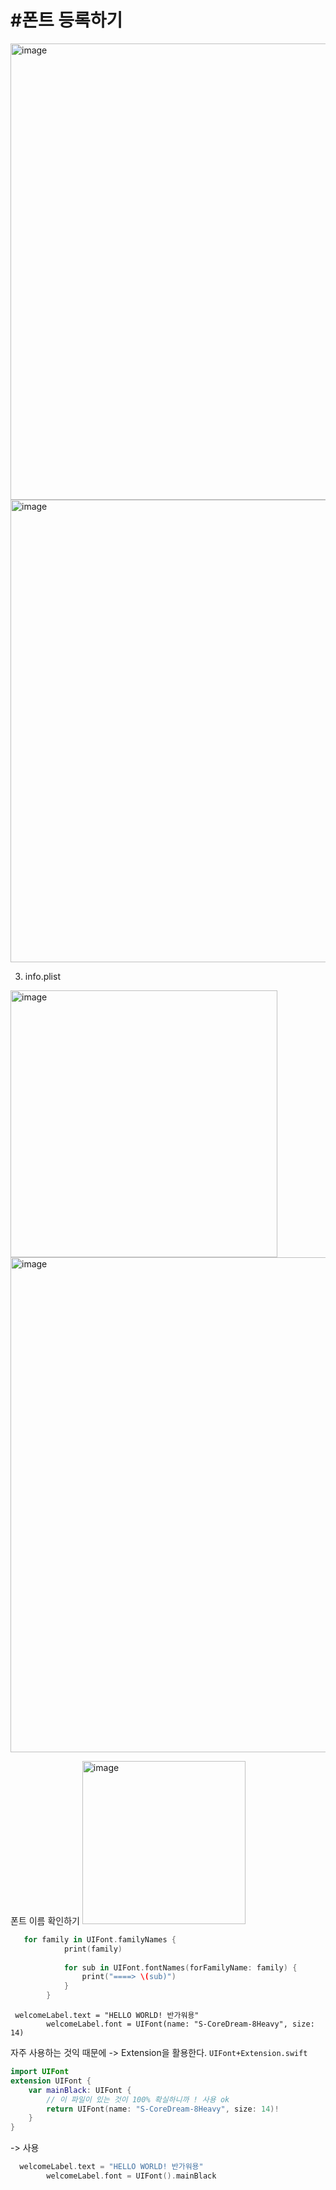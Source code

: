 # #폰트 등록하기
<img width="730" alt="image" src="https://user-images.githubusercontent.com/53874628/139607494-c014c29c-1287-4c91-bafa-82de28a674be.png">

<img width="740" alt="image" src="https://user-images.githubusercontent.com/53874628/139607478-273261a1-a916-41df-a831-d6136d5e6ebb.png">

3. info.plist
<img width="427" alt="image" src="https://user-images.githubusercontent.com/53874628/139607540-ba65561f-4ebf-460f-b76b-c68e394766f9.png">
<img width="792" alt="image" src="https://user-images.githubusercontent.com/53874628/139607611-63e25a43-d015-4afd-9d5f-75d32895dd28.png">

폰트 이름 확인하기
<img width="261" alt="image" src="https://user-images.githubusercontent.com/53874628/139607773-8d3685ad-6ed5-4f02-b70d-e4598a4658f9.png">

```Swift
   for family in UIFont.familyNames {
            print(family)
            
            for sub in UIFont.fontNames(forFamilyName: family) {
                print("====> \(sub)")
            }
        }
```
```
 welcomeLabel.text = "HELLO WORLD! 반가워용"
        welcomeLabel.font = UIFont(name: "S-CoreDream-8Heavy", size: 14)
```

자주 사용하는 것익 때문에 -> Extension을 활용한다.
`UIFont+Extension.swift`
```Swift
import UIFont
extension UIFont {
    var mainBlack: UIFont {
        // 이 파일이 있는 것이 100% 확실하니까 ! 사용 ok
        return UIFont(name: "S-CoreDream-8Heavy", size: 14)!
    }
}
```

-> 사용
```Swift
  welcomeLabel.text = "HELLO WORLD! 반가워용"
        welcomeLabel.font = UIFont().mainBlack
```
